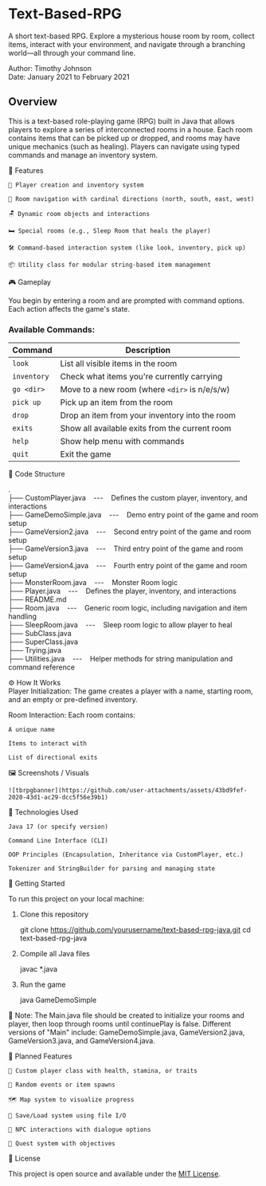 # Text-Based-RPG
A short text-based RPG. Explore a mysterious house room by room, collect items, interact with your environment, and navigate through a branching world—all through your command line.

Author: Timothy Johnson <br>
Date: January 2021 to February 2021

## Overview

This is a text-based role-playing game (RPG) built in Java that allows players to explore a series of interconnected rooms in a house.
Each room contains items that can be picked up or dropped, and rooms may have unique mechanics (such as healing).
Players can navigate using typed commands and manage an inventory system.

🧩 Features

    🧍 Player creation and inventory system

    🧭 Room navigation with cardinal directions (north, south, east, west)

    🪑 Dynamic room objects and interactions

    🛏️ Special rooms (e.g., Sleep Room that heals the player)

    🛠️ Command-based interaction system (like look, inventory, pick up)

    📦 Utility class for modular string-based item management


🎮 Gameplay

You begin by entering a room and are prompted with command options. Each action affects the game's state.

### Available Commands:

| Command     | Description                                    |
| ----------- | ---------------------------------------------- |
| `look`      | List all visible items in the room             |
| `inventory` | Check what items you're currently carrying     |
| `go <dir>`  | Move to a new room (where `<dir>` is n/e/s/w)  |
| `pick up`   | Pick up an item from the room                  |
| `drop`      | Drop an item from your inventory into the room |
| `exits`     | Show all available exits from the current room |
| `help`      | Show help menu with commands                   |
| `quit`      | Exit the game                                  |

📁 Code Structure

. <br>
├── CustomPlayer.java &nbsp;&nbsp;&nbsp;---&nbsp;&nbsp;&nbsp; Defines the custom player, inventory, and interactions <br>
├── GameDemoSimple.java &nbsp;&nbsp;&nbsp;---&nbsp;&nbsp;&nbsp; Demo entry point of the game and room setup <br>
├── GameVersion2.java &nbsp;&nbsp;&nbsp;---&nbsp;&nbsp;&nbsp; Second entry point of the game and room setup <br>
├── GameVersion3.java &nbsp;&nbsp;&nbsp;---&nbsp;&nbsp;&nbsp; Third entry point of the game and room setup <br>
├── GameVersion4.java &nbsp;&nbsp;&nbsp;---&nbsp;&nbsp;&nbsp; Fourth entry point of the game and room setup <br>
├── MonsterRoom.java &nbsp;&nbsp;&nbsp;---&nbsp;&nbsp;&nbsp; Monster Room logic <br>
├── Player.java &nbsp;&nbsp;&nbsp;---&nbsp;&nbsp;&nbsp; Defines the player, inventory, and interactions <br>
├── README.md <br>
├── Room.java &nbsp;&nbsp;&nbsp;---&nbsp;&nbsp;&nbsp; Generic room logic, including navigation and item handling <br>
├── SleepRoom.java &nbsp;&nbsp;&nbsp;---&nbsp;&nbsp;&nbsp; Sleep room logic to allow player to heal <br>
├── SubClass.java <br>
├── SuperClass.java <br>
├── Trying.java <br>
├── Utilities.java &nbsp;&nbsp;&nbsp;---&nbsp;&nbsp;&nbsp; Helper methods for string manipulation and command reference <br>


⚙️ How It Works <br>
Player Initialization: The game creates a player with a name, starting room, and an empty or pre-defined inventory.

Room Interaction: Each room contains:

    A unique name

    Items to interact with

    List of directional exits


🖼️ Screenshots / Visuals

    ![tbrpgbanner](https://github.com/user-attachments/assets/43bd9fef-2020-43d1-ac29-dcc5f56e39b1)

🧰 Technologies Used

    Java 17 (or specify version)

    Command Line Interface (CLI)

    OOP Principles (Encapsulation, Inheritance via CustomPlayer, etc.)

    Tokenizer and StringBuilder for parsing and managing state

🚀 Getting Started

To run this project on your local machine:

1. Clone this repository

    git clone https://github.com/yourusername/text-based-rpg-java.git
    cd text-based-rpg-java

2. Compile all Java files

   javac *.java

3. Run the game

   java GameDemoSimple


📝 Note: The Main.java file should be created to initialize your rooms and player, then loop through rooms until continuePlay is false.
Different versions of "Main" include: GameDemoSimple.java, GameVersion2.java, GameVersion3.java, and GameVersion4.java.

🌱 Planned Features

    🧠 Custom player class with health, stamina, or traits

    🎲 Random events or item spawns

    🗺️ Map system to visualize progress

    💾 Save/Load system using file I/O

    🧙 NPC interactions with dialogue options

    📜 Quest system with objectives

🪪 License

This project is open source and available under the [MIT License](https://opensource.org/license/mit).
